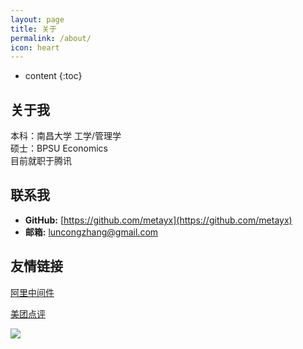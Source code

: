 ```yaml
---
layout: page
title: 关于
permalink: /about/
icon: heart
---
```


* content
{:toc}

## 关于我

本科：南昌大学 工学/管理学<br>
硕士：BPSU Economics<br>
目前就职于腾讯

## 联系我

* **GitHub:** [https://github.com/metayx](https://github.com/metayx)
* **邮箱:** luncongzhang@gmail.com

## 友情链接


[阿里中间件](http://jm.taobao.org/)

[美团点评](https://tech.meituan.com/)

![](https://i.loli.net/2018/07/23/5b558352b739a.jpg)

